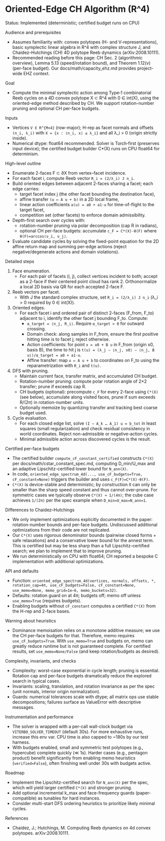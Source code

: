 # Oriented-Edge CH Algorithm (R^4)

Status: Implemented (deterministic; certified budget runs on CPU)

Audience and prerequisites
- Assumes familiarity with: convex polytopes (H- and V-representations), basic symplectic linear algebra in R^4 with complex structure J, and Chaidez–Hutchings (CH) 4D polytope Reeb dynamics (arXiv:2008.10111).
- Recommended reading before this page: CH Sec. 2 (algorithmic overview), Lemma 5.13 (speed/rotation bound), and Theorem 1.12(v) (per-face budget). Our docs/math/capacity_ehz.md provides project-wide EHZ context.

Goal
- Compute the minimal symplectic action among Type‑1 combinatorial Reeb cycles on a 4D convex polytope X ⊂ R^4 with 0 ∈ int(X), using the oriented-edge method described by CH. We support rotation-number pruning and optional CH per-face budgets.

Inputs
- Vertices `V ∈ R^{M×4}` (row-major); H-rep as facet normals and offsets `(n_i, λ_i)` with `X = {x : ⟨n_i, x⟩ ≤ λ_i}` and all λ_i > 0 (origin strictly inside).
- Numerical dtype: float64 recommended. Solver is Torch‑first (preserves input device);
  the certified budget builder C*(X) runs on CPU float64 for determinism.

High-level outline
- Enumerate 2-faces F ⊂ ∂X from vertex–facet incidence.
- For each facet i, compute Reeb vector `R_i = (2/λ_i) J n_i`.
- Build oriented edges between adjacent 2-faces sharing a facet; each edge carries:
  - target facet index j (the other facet bounding the destination face),
  - affine transfer `(u ↦ A u + b)` in a 2D local frame,
  - linear action coefficients `a(u) = a0 + a1·u` for time-of-flight to the target facet,
  - competition set (other facets) to enforce domain admissibility.
- Depth-first search over cycles with:
  - rotation-number pruning via polar decomposition (cap R in radians),
  - optional CH per-face budgets: accumulate `c_F = C*(X)·θ(F)` where `θ(F)=arccos⟨ν_i, ν_j⟩`.
- Evaluate candidate cycles by solving the fixed-point equation for the 2D affine return map and summing per-edge actions (reject negative/degenerate actions and domain violations).

Detailed steps
1) Face enumeration.
   - For each pair of facets (i, j), collect vertices incident to both; accept as a 2-face if their centered point cloud has rank 2. Orthonormalize a local 2D basis via QR for each accepted 2-face F.
2) Reeb vectors per facet.
   - With J the standard complex structure, set `R_i = (2/λ_i) J n_i` (λ_i > 0 required by 0 ∈ int(X)).
3) Oriented edges.
   - For each facet i and ordered pair of distinct 2-faces (F_from, F_to) adjacent to i, identify the other facet j bounding F_to. Compute:
     - `α_target = ⟨n_j, R_i⟩`. Require `α_target > 0` for outward crossing.
     - Domain check: along samples in F_from, ensure the first positive hitting time is to facet j; reject otherwise.
     - Action coefficients: for point `x = x0 + B u` in F_from (origin x0, basis B), the time to hit j is `t(u) = (λ_j − ⟨n_j, x0⟩ − ⟨n_j, B u⟩)/α_target = a0 + a1·u`.
     - Affine transfer: map `u ↦ A u + b` to coordinates on F_to using the reparametrization with `R_i` and `t(u)`.
4) DFS with pruning.
   - Maintain current face, transfer matrix, and accumulated CH budget.
   - Rotation-number pruning: compute polar rotation angle of 2×2 transfer; prune if exceeds cap R.
   - CH budgets (optional): precompute `c_F` for every 2-face using `C*(X)` (see below), accumulate along visited faces, prune if sum exceeds R/(2π) in rotation-number units.
   - Optionally memoize by quantizing transfer and tracking best coarse budget used.
5) Cycle evaluation.
   - For each closed edge list, solve `(I − A_k … A_1) u = b_tot` in least squares (small regularization) and check residual consistency in world coordinates. Reject non-admissible or negative-action cycles.
   - Minimal admissible action across discovered cycles is the result.

Certified per-face budgets
- The certified builder `compute_cF_constant_certified` constructs `C*(X)` per docs/math/cstar_constant_spec.md, computing D_min/U_max and an adaptive Lipschitz-certified lower bound for `N_ann(X)`.
- In code, `oriented_edge_spectrum_4d(..., use_cF_budgets=True, cF_constant=None)` triggers the builder and uses `c_F(F)=C*(X)·θ(F)`.
- `C*(X)` is device-stable and deterministic; by construction it can only be smaller than the sharp speed constant and thus cannot over-prune. For symmetric cases we typically observe `C*(X) ≈ 1/(4π)`; the cube case achieves `1/(2π)` per the spec example when `D_min=U_max=N_ann=1`.

Differences to Chaidez–Hutchings
- We only implement optimizations explicitly documented in the paper: rotation-number bounds and per-face budgets. Undiscussed additional optimizations from their code are not replicated.
- Our `C*(X)` uses rigorous denominator bounds (pairwise closed forms + safe relaxations) and a conservative lower bound for the annest term. This is certified but may be less sharp than a full Lipschitz-certified search; we plan to implement that to improve pruning.
- We run deterministically on CPU with float64; CH reported a bespoke C implementation with additional optimizations.

API and defaults
- Function: `oriented_edge_spectrum_4d(vertices, normals, offsets, *, rotation_cap=4π, use_cF_budgets=False, cF_constant=None, use_memo=None, memo_grid=1e−6, memo_buckets=32)`.
- Defaults: rotation guard on at 4π; budgets off; memo off unless `use_memo=True` (requires budgets).
- Enabling budgets without `cF_constant` computes a certified `C*(X)` from the H-rep and 2-face bases.

Warning about heuristics
- Dominance memoisation relies on a monotone additive measure; we use the CH per-face budgets for that. Therefore, memo requires `use_cF_budgets=True`. With `use_memo=True` and budgets on, memo can greatly reduce runtime but is not guaranteed complete. For certified results, set `use_memo=None/False` (and keep rotation/budgets as desired).

Complexity, invariants, and checks
- Complexity: worst-case exponential in cycle length; pruning is essential. Rotation cap and per-face budgets dramatically reduce the explored search in typical cases.
- Invariants: scaling, translation, and rotation invariance as per the spec (unit normals, interior origin normalization).
- Guards: numerical tolerances scale with dtype; all matrix ops use stable decompositions; failures surface as ValueError with descriptive messages.

Instrumentation and performance
- The solver is wrapped with a per-call wall-clock budget via `VITERBO_SOLVER_TIMEOUT` (default 30s). For more exhaustive runs, increase this env var. CPU time is also capped to ~180s by our test harness.
- With budgets enabled, small and symmetric test polytopes (e.g., hypercube) complete quickly (≪ 1s). Harder cases (e.g., pentagon product) benefit significantly from enabling memo heuristics (`verified=False`), often finishing well under 30s with budgets active.

Roadmap
- Implement the Lipschitz-certified search for `N_ann(X)` per the spec, which will yield larger certified `C*(X)` and stronger pruning.
- Add optional incremental k_max and face-frequency guards (paper-compatible) as tunables for hard instances.
- Consider multi-start DFS ordering heuristics to prioritize likely minimal cycles.

References
- Chaidez, J.; Hutchings, M. Computing Reeb dynamics on 4d convex polytopes. arXiv:2008.10111.
